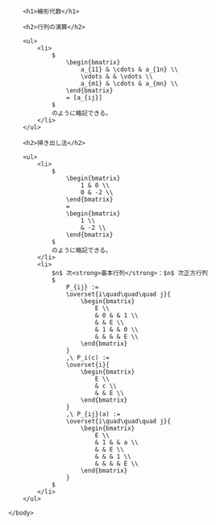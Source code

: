 <html>
    <head>
        <link rel="stylesheet" href="https://cdn.jsdelivr.net/npm/katex@0.15.2/dist/katex.min.css" integrity="sha384-MlJdn/WNKDGXveldHDdyRP1R4CTHr3FeuDNfhsLPYrq2t0UBkUdK2jyTnXPEK1NQ" crossorigin="anonymous">
        <script defer src="https://cdn.jsdelivr.net/npm/katex@0.15.2/dist/katex.min.js" integrity="sha384-VQ8d8WVFw0yHhCk5E8I86oOhv48xLpnDZx5T9GogA/Y84DcCKWXDmSDfn13bzFZY" crossorigin="anonymous"></script>
        <script defer src="https://cdn.jsdelivr.net/npm/katex@0.15.2/dist/contrib/auto-render.min.js" integrity="sha384-+XBljXPPiv+OzfbB3cVmLHf4hdUFHlWNZN5spNQ7rmHTXpd7WvJum6fIACpNNfIR" crossorigin="anonymous"></script>
        <script>
            document.addEventListener("DOMContentLoaded", function() {
                renderMathInElement(document.body, {
                    // customised options
                    // • auto-render specific keys, e.g.:
                    delimiters: [
                        {left: '$$', right: '$$', display: true},
                        {left: '$', right: '$', display: false},
                        {left: '\\(', right: '\\)', display: false},
                        {left: '\\[', right: '\\]', display: true}
                    ],
                    // • rendering keys, e.g.:
                    throwOnError : false
                });
            });
        </script>
    </head>
    <body>
        
        <h1>線形代数</h1>
        
        <h2>行列の演算</h2>
        
        <ul>
            <li>
                $
                    \begin{bmatrix}
                        a_{11} & \cdots & a_{1n} \\
                        \vdots & & \vdots \\
                        a_{m1} & \cdots & a_{mn} \\
                    \end{bmatrix}
                    = [a_{ij}]
                $
                のように略記できる。
            </li>
        </ul>
        
        <h2>掃き出し法</h2>
        
        <ul>
            <li>
                $
                    \begin{bmatrix}
                        1 & 0 \\
                        0 & -2 \\
                    \end{bmatrix}
                    =
                    \begin{bmatrix}
                        1 \\
                        & -2 \\
                    \end{bmatrix}
                $
                のように略記できる。
            </li>
            <li>
                $n$ 次<strong>基本行列</strong>：$n$ 次正方行列
                $
                    P_{ij} :=
                    \overset{i\quad\quad\quad j}{
                        \begin{bmatrix}
                            E \\
                            & 0 & & 1 \\
                            & & E \\
                            & 1 & & 0 \\
                            & & & & E \\
                        \end{bmatrix}
                    }
                    ,\ P_i(c) :=
                    \overset{i}{
                        \begin{bmatrix}
                            E \\
                            & c \\
                            & & E \\
                        \end{bmatrix}
                    }
                    ,\ P_{ij}(a) :=
                    \overset{i\quad\quad\quad j}{
                        \begin{bmatrix}
                            E \\
                            & 1 & & a \\
                            & & E \\
                            & & & 1 \\
                            & & & & E \\
                        \end{bmatrix}
                    }
                $
            </li>
        </ul>

    </body>
</html>
